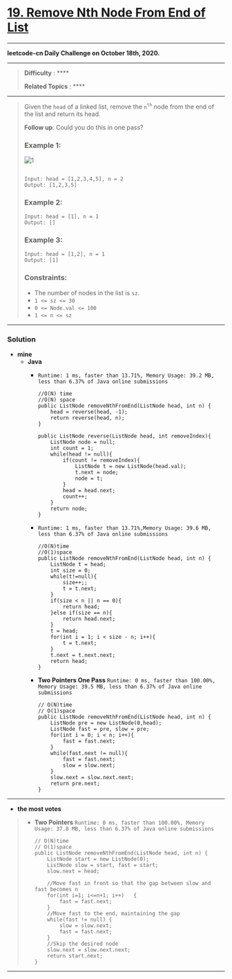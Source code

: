 # [19. Remove Nth Node From End of List](https://leetcode.com/problems/remove-nth-node-from-end-of-list/)

---

**leetcode-cn Daily Challenge on October 18th, 2020.**

---

> **Difficulty** : ****
>
> **Related Topics** : ****

---


> Given the `head` of a linked list, remove the `n`<sup>`th`</sup> node from the end of the list and return its head.
>
> **Follow up**: Could you do this in one pass?
>
>
>
> ### Example 1:
> ![1](https://assets.leetcode.com/uploads/2020/10/03/remove_ex1.jpg)
> ```
>
> Input: head = [1,2,3,4,5], n = 2
> Output: [1,2,3,5]
> ```
>
> ### Example 2:
> ```
> Input: head = [1], n = 1
> Output: []
> ```
>
> ### Example 3:
> ```
> Input: head = [1,2], n = 1
> Output: [1]
> ```
>
> ### Constraints:
> * The number of nodes in the list is `sz`.
> * `1 <= sz <= 30`
> * `0 <= Node.val <= 100`
> * `1 <= n <= sz`

---


### Solution
* **mine**
  * **Java**
    * `Runtime: 1 ms, faster than 13.71%, Memory Usage: 39.2 MB, less than 6.37% of Java online submissions`
      ```
      //O(N) time
      //O(N) space
      public ListNode removeNthFromEnd(ListNode head, int n) {
          head = reverse(head, -1);
          return reverse(head, n);
      }

      public ListNode reverse(ListNode head, int removeIndex){
          ListNode node = null;
          int count = 1;
          while(head != null){
              if(count != removeIndex){
                  ListNode t = new ListNode(head.val);
                  t.next = node;
                  node = t;
              }
              head = head.next;
              count++;
          }
          return node;
      }
      ```

    * `Runtime: 1 ms, faster than 13.71%,Memory Usage: 39.6 MB, less than 6.37% of Java online submissions `
      ```
      //O(N)time
      //O(1)space
      public ListNode removeNthFromEnd(ListNode head, int n) {
          ListNode t = head;
          int size = 0;
          while(t!=null){
              size++;;
              t = t.next;
          }
          if(size < n || n == 0){
              return head;
          }else if(size == n){
              return head.next;
          }
          t = head;
          for(int i = 1; i < size - n; i++){
              t = t.next;
          }
          t.next = t.next.next;
          return head;
      }
      ```

    * **Two Pointers  One Pass** `Runtime: 0 ms, faster than 100.00%, Memory Usage: 39.5 MB, less than 6.37% of Java online submissions`
      ```
      // O(N)time
      // O(1)space
      public ListNode removeNthFromEnd(ListNode head, int n) {
          ListNode pre = new ListNode(0,head);
          ListNode fast = pre, slow = pre;
          for(int i = 0; i < n; i++){
              fast = fast.next;
          }
          while(fast.next != null){
              fast = fast.next;
              slow = slow.next;
          }
          slow.next = slow.next.next;
          return pre.next;
      }
      ```

---


* **the most votes** 
>  * **Two Pointers** `Runtime: 0 ms, faster than 100.00%, Memory Usage: 37.8 MB, less than 6.37% of Java online submissions`
>    ```
>    // O(N)time
>    // O(1)space
>    public ListNode removeNthFromEnd(ListNode head, int n) {
>        ListNode start = new ListNode(0);
>        ListNode slow = start, fast = start;
>        slow.next = head;
>
>        //Move fast in front so that the gap between slow and fast becomes n
>        for(int i=1; i<=n+1; i++)   {
>            fast = fast.next;
>        }
>        //Move fast to the end, maintaining the gap
>        while(fast != null) {
>            slow = slow.next;
>            fast = fast.next;
>        }
>        //Skip the desired node
>        slow.next = slow.next.next;
>        return start.next;
>    }
>    ```

---
